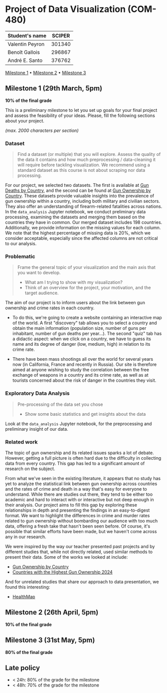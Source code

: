 # Project of Data Visualization (COM-480)

| Student's name | SCIPER |
| -------------- | ------ |
|Valentin Peyron |301340 |
|Benoît Gallois |296867 |
| André E. Santo | 376762 |

[Milestone 1](#milestone-1) • [Milestone 2](#milestone-2) • [Milestone 3](#milestone-3)

## Milestone 1 (29th March, 5pm)

**10% of the final grade**

This is a preliminary milestone to let you set up goals for your final project and assess the feasibility of your ideas.
Please, fill the following sections about your project.

*(max. 2000 characters per section)*

### Dataset

> Find a dataset (or multiple) that you will explore. Assess the quality of the data it contains and how much preprocessing / data-cleaning it will require before tackling visualization. We recommend using a standard dataset as this course is not about scraping nor data processing.

For our project, we selected two datasets. The first is available at [Gun Deaths by Country](https://worldpopulationreview.com/country-rankings/gun-deaths-by-country), and the second can be found at [Gun Ownership by Country](https://worldpopulationreview.com/country-rankings/gun-ownership-by-country). These datasets provide valuable insights into the prevalence of gun ownership within a country, including both military and civilian sectors. They also offer an understanding of firearm-related fatalities across nations. In the `data_analysis` Jupyter notebook, we conduct preliminary data processing, examining the datasets and merging them based on the countries they have in common. Our merged dataset includes 198 countries. Additionally, we provide information on the missing values for each column. We note that the highest percentage of missing data is 20%, which we consider acceptable, especially since the affected columns are not critical to our analysis.
### Problematic

> Frame the general topic of your visualization and the main axis that you want to develop.
> - What am I trying to show with my visualization?
> - Think of an overview for the project, your motivation, and the target audience.

The aim of our project is to inform users about the link between gun ownership and crime rates in each country. 

- To do this, we're going to create a website containing an interactive map of the world. A first "discovery" tab allows you to select a country and obtain the main information (population size, number of guns per inhabitant, number of gun deaths per year...). The second "quiz" tab has a didactic aspect: when we click on a country, we have to guess its name and its degree of danger (low, medium, high) in relation to its crime rate.

- There have been mass shootings all over the world for several years now (in California, France and recently in Russia). Our site is therefore aimed at anyone wishing to study the correlation between the free exchange of weapons in a country and its crime rate, as well as at tourists concerned about the risk of danger in the countries they visit.


### Exploratory Data Analysis

> Pre-processing of the data set you chose
> - Show some basic statistics and get insights about the data

Look at the `data_analysis` Jupyter notebook, for the preprocessing and preliminary insight of our data.
### Related work
The topic of gun ownership and its related issues sparks a lot of debate. However, getting a full picture is often hard due to the difficulty in collecting data from every country. This gap has led to a significant amount of research on the subject.

From what we've seen in the existing literature, it appears that no study has yet to analyze the statistical link between gun ownership across countries and the rates of crime and death in a way that's easy for everyone to understand. While there are studies out there, they tend to be either too academic and hard to interact with or interactive but not deep enough in their analysis. Our project aims to fill this gap by exploring these relationships in depth and presenting the findings in an easy-to-digest format. We want to highlight the differences in crime and murder rates related to gun ownership without bombarding our audience with too much data, offering a fresh take that hasn't been seen before. Of course, it's possible that similar efforts have been made, but we haven't come across any in our research.

We were inspired by the way our teacher presented past projects and by different studies that, while not directly related, used similar methods to present their data. Some of the works we looked at include:

- [Gun Ownership by Country](https://worldpopulationreview.com/country-rankings/gun-ownership-by-country)
- [Countries with the Highest Gun Ownership 2024](https://ceoworld.biz/2024/01/05/revealed-countries-with-highest-gun-ownership-2024/)

And for unrelated studies that share our approach to data presentation, we found this interesting:
- [HealthMap](https://healthmap.org/pt/)
## Milestone 2 (26th April, 5pm)

**10% of the final grade**


## Milestone 3 (31st May, 5pm)

**80% of the final grade**


## Late policy

- < 24h: 80% of the grade for the milestone
- < 48h: 70% of the grade for the milestone

